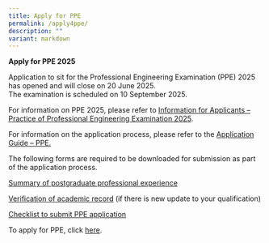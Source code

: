 ```yaml
---
title: Apply for PPE
permalink: /apply4ppe/
description: ""
variant: markdown
---
```

**Apply for PPE 2025**

Application to sit for the Professional Engineering Examination (PPE) 2025 has opened and will close on 20 June 2025.  
The examination is scheduled on 10 September 2025.   
  
For information on PPE 2025, please refer to [Information for Applicants – Practice of Professional Engineering Examination 2025](https://www.peb.gov.sg/Downloads/PPE_2017.pdf "https://www.peb.gov.sg/Downloads/PPE_2017.pdf").  
  
For information on the application process, please refer to the [Application Guide – PPE.](https://www.peb.gov.sg/Downloads/Application_Guide_for_PPE_2017.pdf "https://www.peb.gov.sg/Downloads/Application_Guide_for_PPE_2017.pdf")  
  
The following forms are required to be downloaded for submission as part of the application process.

[Summary of postgraduate professional experience](https://www.peb.gov.sg/Downloads/Summary%20of%20Prof%20Experience%20-%20PPE.xls "https://www.peb.gov.sg/Downloads/Summary%20of%20Prof%20Experience%20-%20PPE.xls")  
  
[Verification of academic record](https://www.peb.gov.sg/Downloads/Verification%20of%20academic%20record%20-%20PPE.xls "https://www.peb.gov.sg/Downloads/Verification%20of%20academic%20record%20-%20PPE.xls") (if there is new update to your qualification)  
  
[Checklist to submit PPE application](https://www.peb.gov.sg/Downloads/Checklist%20for%20PPE%20application.pdf "https://www.peb.gov.sg/Downloads/Checklist%20for%20PPE%20application.pdf")

To apply for PPE, click [here](http://10.201.8.15/login_can.aspx).